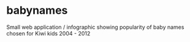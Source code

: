 babynames
=========

Small web application / infographic showing popularity of baby names chosen for Kiwi kids 2004 - 2012